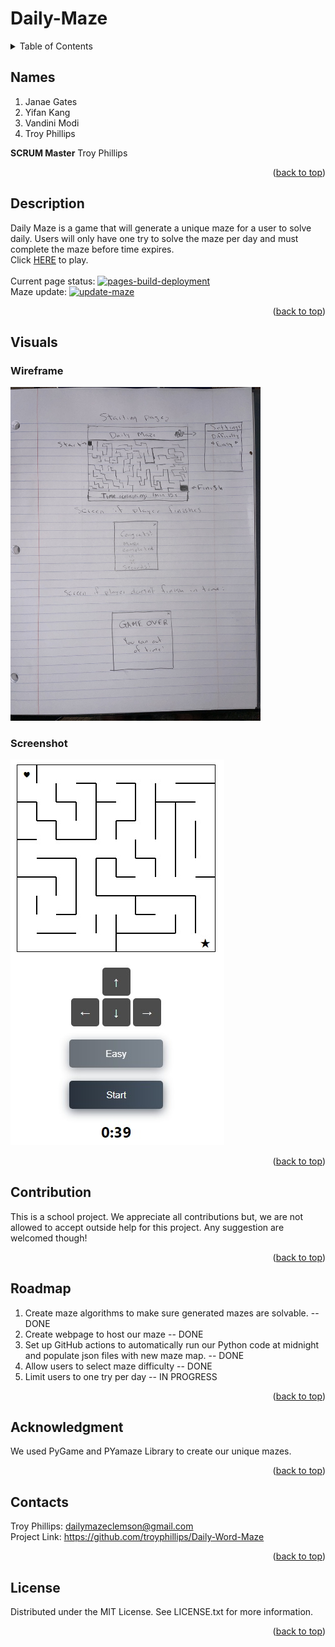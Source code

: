 # Daily-Maze

<div id="top"></div>

<!-- TABLE OF CONTENTS -->
<details>
  <summary>Table of Contents</summary>
  <ol>
    <li>
      <a href="#names">Names</a>
      <ul>
        <li>Scrum Master: Troy Phillips</li>
      </ul>
    </li>
    <li>
      <a href="#description">Description</a>
    </li>
    <li><a href="#visuals">Visuals</a></li>
    <li><a href="#contribution">Contribution</a></li>
    <li><a href="#roadmap">Roadmap</a></li>
    <li><a href="#acknowledgment">Acknowledgment</a></li>
    <li><a href="#contacts">Contacts</a></li>
    <li><a href="#license">License</a></li>
  </ol>
</details>

## Names
1. Janae Gates<br>
2. Yifan Kang<br>
3. Vandini Modi<br>
4. Troy Phillips<br>

<b>SCRUM Master</b>
Troy Phillips

<p align="right">(<a href="#top">back to top</a>)</p>

## Description
Daily Maze is a game that will generate a unique maze for a user to solve daily. Users will only have one try to solve the maze per day and must complete the maze before time expires. 
<br>Click <a href="https://troyphillips.github.io/Daily-Maze-Solver/">HERE</a> to play.<br><br>
Current page status: [![pages-build-deployment](https://github.com/troyphillips/Daily-Maze-Solver/actions/workflows/pages/pages-build-deployment/badge.svg)](https://github.com/troyphillips/Daily-Maze-Solver/actions/workflows/pages/pages-build-deployment)<br>
Maze update: [![update-maze](https://github.com/troyphillips/Daily-Maze-Solver/actions/workflows/updateMaze.yml/badge.svg)](https://github.com/troyphillips/Daily-Maze-Solver/actions/workflows/updateMaze.yml)

<p align="right">(<a href="#top">back to top</a>)</p>


## Visuals
### Wireframe
<img src="https://github.com/troyphillips/Daily-Maze-Solver/blob/main/Daily%20Maze%20Wireframe.jpg?raw=true" atl="Wireframe" width=400px>

### Screenshot
<img src="https://github.com/troyphillips/Daily-Maze-Solver/blob/main/screenshot.jpeg?raw=true" atl="Screenshot">


<p align="right">(<a href="#top">back to top</a>)</p>



## Contribution
This is a school project. We appreciate all contributions but, we are not allowed to accept outside help for this project. Any suggestion are welcomed though!

<p align="right">(<a href="#top">back to top</a>)</p>


## Roadmap
1. Create maze algorithms to make sure generated mazes are solvable. -- DONE
2. Create webpage to host our maze -- DONE
3. Set up GitHub actions to automatically run our Python code at midnight and populate json files with new maze map. -- DONE
4. Allow users to select maze difficulty -- DONE
5. Limit users to one try per day -- IN PROGRESS

<p align="right">(<a href="#top">back to top</a>)</p>

## Acknowledgment
We used PyGame and PYamaze Library to create our unique mazes.

<p align="right">(<a href="#top">back to top</a>)</p>

## Contacts
Troy Phillips: dailymazeclemson@gmail.com<br>
Project Link: https://github.com/troyphillips/Daily-Word-Maze

<p align="right">(<a href="#top">back to top</a>)</p>

## License
Distributed under the MIT License. See LICENSE.txt for more information.

<p align="right">(<a href="#top">back to top</a>)</p>
